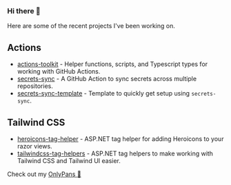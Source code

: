 ### Hi there 👋

Here are some of the recent projects I've been working on.

## Actions

- [actions-toolkit](https://github.com/xt0rted/actions-toolkit) - Helper functions, scripts, and Typescript types for working with GitHub Actions.
- [secrets-sync](https://github.com/xt0rted/secrets-sync) - A GitHub Action to sync secrets across multiple repositories.
- [secrets-sync-template](https://github.com/xt0rted/secrets-sync-template) - Template to quickly get setup using `secrets-sync`.

## Tailwind CSS

- [heroicons-tag-helper](https://github.com/xt0rted/heroicons-tag-helper) - ASP.NET tag helper for adding Heroicons to your razor views.
- [tailwindcss-tag-helpers](https://github.com/xt0rted/tailwindcss-tag-helpers) - ASP.NET tag helpers to make working with Tailwind CSS and Tailwind UI easier.

Check out my [OnlyPans :pizza:](https://onlypans.pizza)
